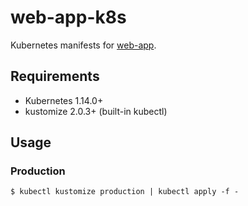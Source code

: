 # web-app-k8s

Kubernetes manifests for [web-app](https://github.com/kuy/web-app).

## Requirements

- Kubernetes 1.14.0+
- kustomize 2.0.3+ (built-in kubectl)

## Usage

### Production

```
$ kubectl kustomize production | kubectl apply -f -
```
